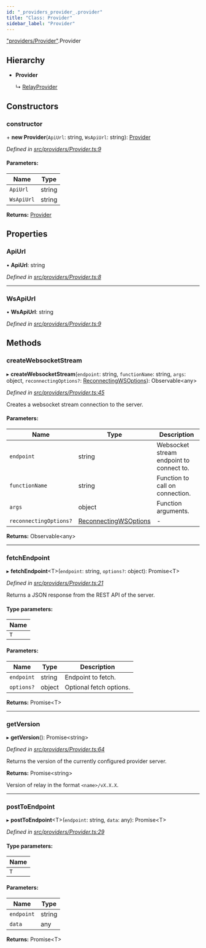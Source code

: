 ```yaml
---
id: "_providers_provider_.provider"
title: "Class: Provider"
sidebar_label: "Provider"
---
```


["providers/Provider"](../modules/_providers_provider_.md).Provider

## Hierarchy

* **Provider**

  ↳ [RelayProvider](_providers_relayprovider_.relayprovider.md)

## Constructors

### constructor

\+ **new Provider**(`ApiUrl`: string, `WsApiUrl`: string): [Provider](_providers_provider_.provider.md)

*Defined in [src/providers/Provider.ts:9](https://github.com/trustlines-protocol/clientlib/blob/8b30ce1/src/providers/Provider.ts#L9)*

#### Parameters:

Name | Type |
------ | ------ |
`ApiUrl` | string |
`WsApiUrl` | string |

**Returns:** [Provider](_providers_provider_.provider.md)

## Properties

### ApiUrl

•  **ApiUrl**: string

*Defined in [src/providers/Provider.ts:8](https://github.com/trustlines-protocol/clientlib/blob/8b30ce1/src/providers/Provider.ts#L8)*

___

### WsApiUrl

•  **WsApiUrl**: string

*Defined in [src/providers/Provider.ts:9](https://github.com/trustlines-protocol/clientlib/blob/8b30ce1/src/providers/Provider.ts#L9)*

## Methods

### createWebsocketStream

▸ **createWebsocketStream**(`endpoint`: string, `functionName`: string, `args`: object, `reconnectingOptions?`: [ReconnectingWSOptions](../modules/_typings_.md#reconnectingwsoptions)): Observable&#60;any>

*Defined in [src/providers/Provider.ts:45](https://github.com/trustlines-protocol/clientlib/blob/8b30ce1/src/providers/Provider.ts#L45)*

Creates a websocket stream connection to the server.

#### Parameters:

Name | Type | Description |
------ | ------ | ------ |
`endpoint` | string | Websocket stream endpoint to connect to. |
`functionName` | string | Function to call on connection. |
`args` | object | Function arguments. |
`reconnectingOptions?` | [ReconnectingWSOptions](../modules/_typings_.md#reconnectingwsoptions) | - |

**Returns:** Observable&#60;any>

___

### fetchEndpoint

▸ **fetchEndpoint**&#60;T>(`endpoint`: string, `options?`: object): Promise&#60;T>

*Defined in [src/providers/Provider.ts:21](https://github.com/trustlines-protocol/clientlib/blob/8b30ce1/src/providers/Provider.ts#L21)*

Returns a JSON response from the REST API of the server.

#### Type parameters:

Name |
------ |
`T` |

#### Parameters:

Name | Type | Description |
------ | ------ | ------ |
`endpoint` | string | Endpoint to fetch. |
`options?` | object | Optional fetch options.  |

**Returns:** Promise&#60;T>

___

### getVersion

▸ **getVersion**(): Promise&#60;string>

*Defined in [src/providers/Provider.ts:64](https://github.com/trustlines-protocol/clientlib/blob/8b30ce1/src/providers/Provider.ts#L64)*

Returns the version of the currently configured provider server.

**Returns:** Promise&#60;string>

Version of relay in the format `<name>/vX.X.X`.

___

### postToEndpoint

▸ **postToEndpoint**&#60;T>(`endpoint`: string, `data`: any): Promise&#60;T>

*Defined in [src/providers/Provider.ts:29](https://github.com/trustlines-protocol/clientlib/blob/8b30ce1/src/providers/Provider.ts#L29)*

#### Type parameters:

Name |
------ |
`T` |

#### Parameters:

Name | Type |
------ | ------ |
`endpoint` | string |
`data` | any |

**Returns:** Promise&#60;T>
